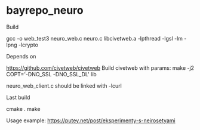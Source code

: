 # bayrepo_neuro

Build

gcc -o web_test3 neuro_web.c neuro.c libcivetweb.a -lpthread -lgsl -lm -lpng -lcrypto

Depends on

https://github.com/civetweb/civetweb
Build civetweb with params: make -j2 COPT='-DNO_SSL -DNO_SSL_DL' lib

neuro_web_client.c should be linked with -lcurl

Last build

cmake .
make


Usage example: https://putey.net/post/eksperimenty-s-neirosetyami
